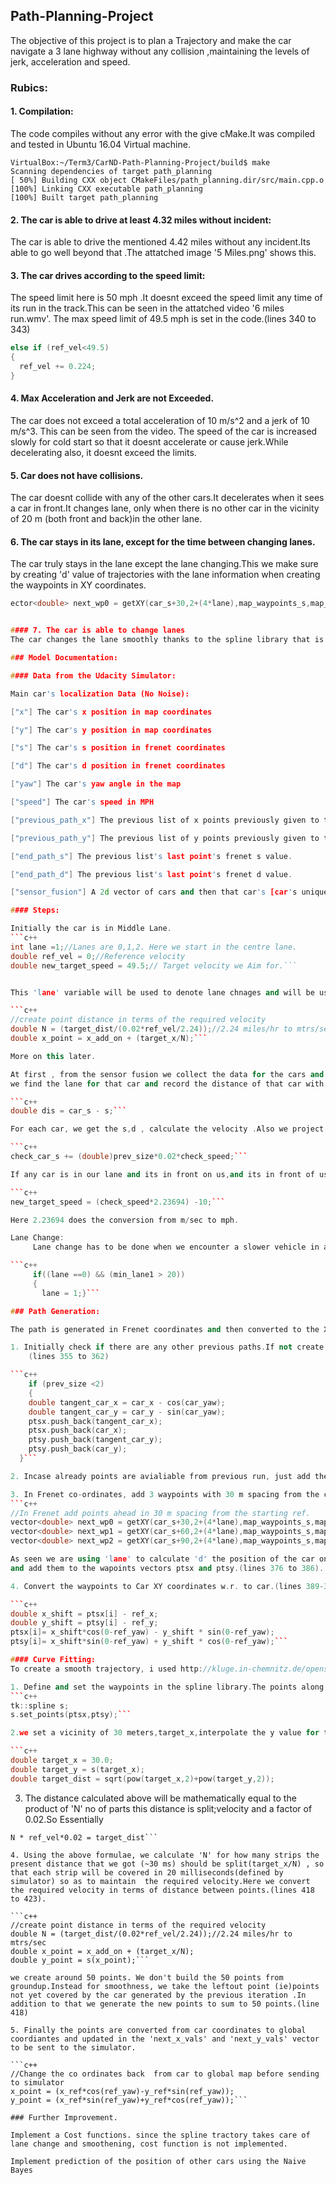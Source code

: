 ## Path-Planning-Project
The objective of this project is to plan a Trajectory and make the car navigate a 3 lane highway
without any collision ,maintaining the levels of jerk, acceleration and speed.

### Rubics:
#### 1. Compilation:
The code compiles without any error with the give cMake.It was compiled and tested in
Ubuntu 16.04 Virtual machine.

```
VirtualBox:~/Term3/CarND-Path-Planning-Project/build$ make
Scanning dependencies of target path_planning
[ 50%] Building CXX object CMakeFiles/path_planning.dir/src/main.cpp.o
[100%] Linking CXX executable path_planning
[100%] Built target path_planning
````
#### 2. The car is able to drive at least 4.32 miles without incident:
The car is able to drive the mentioned 4.42 miles without any incident.Its able to go well
beyond that .The attatched image '5 Miles.png' shows this.

#### 3. The car drives according to the speed limit:
The speed limit here is 50 mph .It doesnt exceed the speed limit any time of its run in the track.This can be seen in the attatched video '6 miles run.wmv'. The max speed limit of 49.5 mph is set in the code.(lines 340 to 343)
```c++
else if (ref_vel<49.5)
{
  ref_vel += 0.224;
}
```

#### 4. Max Acceleration and Jerk are not Exceeded.
The car does not exceed a total acceleration of 10 m/s^2 and a jerk of 10 m/s^3.
This can be seen from the video.
The speed of the car is increased slowly for cold start so that it doesnt accelerate or cause jerk.While decelerating also, it doesnt exceed the limits.

#### 5. Car does not have collisions.
The car doesnt collide with any of the other cars.It decelerates when it sees a car in front.It changes lane, only when there is no other car in the vicinity of 20 m (both front and back)in the other lane.

#### 6. The car stays in its lane, except for the time between changing lanes.
The car truly stays in the lane except the lane changing.This we make sure by creating 'd' value of trajectories with the lane information when creating the waypoints in XY coordinates.

```c++
ector<double> next_wp0 = getXY(car_s+30,2+(4*lane),map_waypoints_s,map_waypoints_x,map_waypoints_y);```


#### 7. The car is able to change lanes
The car changes the lane smoothly thanks to the spline library that is used to build the path.

### Model Documentation:

#### Data from the Udacity Simulator:

Main car's localization Data (No Noise):

["x"] The car's x position in map coordinates

["y"] The car's y position in map coordinates

["s"] The car's s position in frenet coordinates

["d"] The car's d position in frenet coordinates

["yaw"] The car's yaw angle in the map

["speed"] The car's speed in MPH

["previous_path_x"] The previous list of x points previously given to the simulator.

["previous_path_y"] The previous list of y points previously given to the simulator

["end_path_s"] The previous list's last point's frenet s value.

["end_path_d"] The previous list's last point's frenet d value.

["sensor_fusion"] A 2d vector of cars and then that car's [car's unique ID, car's x position in map coordinates, car's y position in map coordinates, car's x velocity in m/s, car's y velocity in m/s, car's s position in frenet coordinates, car's d position in frenet coordinates.

#### Steps:

Initially the car is in Middle Lane.
```c++  
int lane =1;//Lanes are 0,1,2. Here we start in the centre lane.
double ref_vel = 0;//Reference velocity
double new_target_speed = 49.5;// Target velocity we Aim for.```


This 'lane' variable will be used to denote lane chnages and will be used for calculations below.In addition to that the target speed specified in the Rubic,50 mph(~49.5) is set as the target speed of the car.'ref_vel' is the actual velocity command to the car at the moment. The velocity is set to the car in term of the distance between the consecutive path points .(lines 435 & 436).

```c++
//create point distance in terms of the required velocity
double N = (target_dist/(0.02*ref_vel/2.24));//2.24 miles/hr to mtrs/sec
double x_point = x_add_on + (target_x/N);```

More on this later.

At first , from the sensor fusion we collect the data for the cars and group them interms of the lane. Since the lane with is 4 units, from the 'd' value we get for each car
we find the lane for that car and record the distance of that car with our ego car (car we control). Thus we have three vectors,lane0,lane1 and lane2 have the distance of all the cars in each lane respective to our car.(lines 256 to 281)

```c++
double dis = car_s - s;```

For each car, we get the s,d , calculate the velocity .Also we project the position of the car over time for next iteration in future.(line 290)

```c++
check_car_s += (double)prev_size*0.02*check_speed;```

If any car is in our lane and its in front on us,and its in front of us, then time to slow down the car.Note the speed of the front car and latch to its speed approx.This is done by setting the variable 'too_close' to True and setting the 'new_target_speed'(lines 293 to 298).

```c++
new_target_speed = (check_speed*2.23694) -10;```

Here 2.23694 does the conversion from m/sec to mph.

Lane Change:
     Lane change has to be done when we encounter a slower vehicle in addition to slowing down the car  as mentioned above.For that i check if the cars in the neraby lanes are nearby(~20 meters) either at front or back .If there is a car in that distance, then i dont make a lan chnage.(lines 312 to 335).Lane chnage he is done by setting the variable 'lane' to the apt value

```c++
     if((lane ==0) && (min_lane1 > 20))
     {
       lane = 1;}```

### Path Generation:

The path is generated in Frenet coordinates and then converted to the XY coordinates.

1. Initially check if there are any other previous paths.If not create a point tangential to the present car position.Vectors 'ptsx' and 'ptsy' hold the waypoints in Frenet co-ordinates.
    (lines 355 to 362)

```c++
    if (prev_size <2)
    {
    double tangent_car_x = car_x - cos(car_yaw);
    double tangent_car_y = car_y - sin(car_yaw);
    ptsx.push_back(tangent_car_x);
    ptsx.push_back(car_x);
    ptsy.push_back(tangent_car_y);
    ptsy.push_back(car_y);
  }```

2. Incase already points are avialiable from previous run, just add the remaining last two points in the current points(lines 365 to 368).

3. In Frenet co-ordinates, add 3 waypoints with 30 m spacing from the current car position.
```c++
//In Frenet add points ahead in 30 m spacing from the starting ref.
vector<double> next_wp0 = getXY(car_s+30,2+(4*lane),map_waypoints_s,map_waypoints_x,map_waypoints_y);
vector<double> next_wp1 = getXY(car_s+60,2+(4*lane),map_waypoints_s,map_waypoints_x,map_waypoints_y);
vector<double> next_wp2 = getXY(car_s+90,2+(4*lane),map_waypoints_s,map_waypoints_x,map_waypoints_y);```

As seen we are using 'lane' to calculate 'd' the position of the car one the road .Each lane is 4 meters width.So for lane0, the d value will be two.Using the getXY function we convert them back to the XY coordinates.
and add them to the wapoints vectors ptsx and ptsy.(lines 376 to 386).

4. Convert the waypoints to Car XY coordinates w.r. to car.(lines 389-394)

```c++
double x_shift = ptsx[i] - ref_x;
double y_shift = ptsy[i] - ref_y;
ptsx[i]= x_shift*cos(0-ref_yaw) - y_shift * sin(0-ref_yaw);
ptsy[i]= x_shift*sin(0-ref_yaw) + y_shift * cos(0-ref_yaw);```

#### Curve Fitting:
To create a smooth trajectory, i used http://kluge.in-chemnitz.de/opensource/spline/ .It reduces teh task of doing Polynomial fitting again in the code.

1. Define and set the waypoints in the spline library.The points along which a curve /trajectory to be fit.
```c++
tk::spline s;
s.set_points(ptsx,ptsy);```

2.we set a vicinity of 30 meters,target_x,interpolate the y value for that x using spline and then find the distance magnitude from the car position to the vicinity point.

```c++
double target_x = 30.0;
double target_y = s(target_x);
double target_dist = sqrt(pow(target_x,2)+pow(target_y,2));
```

3. The distance calculated above will be mathematically equal to the product of 'N' no of parts this distance is split;velocity and a factor of 0.02.So Essentially
```
N * ref_vel*0.02 = target_dist```

4. Using the above formulae, we calculate 'N' for how many strips the present distance that we got (~30 ms) should be split(target_x/N) , so that each strip will be covered in 20 milliseconds(defined by simulator) so as to maintain  the required velocity.Here we convert the required velocity in terms of distance between points.(lines 418 to 423).

```c++
//create point distance in terms of the required velocity
double N = (target_dist/(0.02*ref_vel/2.24));//2.24 miles/hr to mtrs/sec
double x_point = x_add_on + (target_x/N);
double y_point = s(x_point);```

we create around 50 points. We don't build the 50 points from groundup.Instead for smoothness, we take the leftout point (ie)points not yet covered by the car generated by the previous iteration .In addition to that we generate the new points to sum to 50 points.(line 418)

5. Finally the points are converted from car coordinates to global coordiantes and updated in the 'next_x_vals' and 'next_y_vals' vector to be sent to the simulator.

```c++
//Change the co ordinates back  from car to global map before sending to simulator
x_point = (x_ref*cos(ref_yaw)-y_ref*sin(ref_yaw));
y_point = (x_ref*sin(ref_yaw)+y_ref*cos(ref_yaw));```

### Further Improvement.

Implement a Cost functions. since the spline tractory takes care of lane change and smoothening, cost function is not implemented.

Implement prediction of the position of other cars using the Naive Bayes
